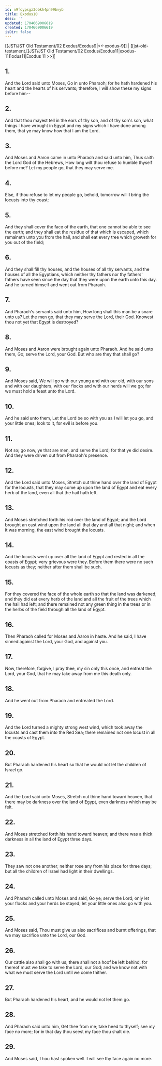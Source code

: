 ```yaml
---
id: n9foypsgz3obkh4pn99bvyb
title: Exodus10
desc: ''
updated: 1704669006619
created: 1704669006619
isDir: false
---
```

[[JST/JST Old Testament/02 Exodus/Exodus9|<<-exodus-9]] | [[jst-old-testament.[[JST/JST Old Testament/02 Exodus/Exodus11|exodus-11]]odus11|Exodus 11 >>]]
## 1.
And the Lord said unto Moses, Go in unto Pharaoh; for he hath hardened his heart and the hearts of his servants; therefore, I will show these my signs before him\--
## 2.
And that thou mayest tell in the ears of thy son, and of thy son\'s son, what things I have wrought in Egypt and my signs which I have done among them, that ye may know how that I am the Lord.
## 3.
And Moses and Aaron came in unto Pharaoh and said unto him, Thus saith the Lord God of the Hebrews, How long wilt thou refuse to humble thyself before me? Let my people go, that they may serve me.
## 4.
Else, if thou refuse to let my people go, behold, tomorrow will I bring the locusts into thy coast;
## 5.
And they shall cover the face of the earth, that one cannot be able to see the earth; and they shall eat the residue of that which is escaped, which remaineth unto you from the hail, and shall eat every tree which groweth for you out of the field;
## 6.
And they shall fill thy houses, and the houses of all thy servants, and the houses of all the Egyptians, which neither thy fathers nor thy fathers\' fathers have seen since the day that they were upon the earth unto this day. And he turned himself and went out from Pharaoh.
## 7.
And Pharaoh\'s servants said unto him, How long shall this man be a snare unto us? Let the men go, that they may serve the Lord, their God. Knowest thou not yet that Egypt is destroyed?
## 8.
And Moses and Aaron were brought again unto Pharaoh. And he said unto them, Go; serve the Lord, your God. But who are they that shall go?
## 9.
And Moses said, We will go with our young and with our old, with our sons and with our daughters, with our flocks and with our herds will we go; for we must hold a feast unto the Lord.
## 10.
And he said unto them, Let the Lord be so with you as I will let you go, and your little ones; look to it, for evil is before you.
## 11.
Not so; go now, ye that are men, and serve the Lord; for that ye did desire. And they were driven out from Pharaoh\'s presence.
## 12.
And the Lord said unto Moses, Stretch out thine hand over the land of Egypt for the locusts, that they may come up upon the land of Egypt and eat every herb of the land, even all that the hail hath left.
## 13.
And Moses stretched forth his rod over the land of Egypt; and the Lord brought an east wind upon the land all that day and all that night; and when it was morning, the east wind brought the locusts.
## 14.
And the locusts went up over all the land of Egypt and rested in all the coasts of Egypt; very grievous were they. Before them there were no such locusts as they; neither after them shall be such.
## 15.
For they covered the face of the whole earth so that the land was darkened; and they did eat every herb of the land and all the fruit of the trees which the hail had left; and there remained not any green thing in the trees or in the herbs of the field through all the land of Egypt.
## 16.
Then Pharaoh called for Moses and Aaron in haste. And he said, I have sinned against the Lord, your God, and against you.
## 17.
Now, therefore, forgive, I pray thee, my sin only this once, and entreat the Lord, your God, that he may take away from me this death only.
## 18.
And he went out from Pharaoh and entreated the Lord.
## 19.
And the Lord turned a mighty strong west wind, which took away the locusts and cast them into the Red Sea; there remained not one locust in all the coasts of Egypt.
## 20.
But Pharaoh hardened his heart so that he would not let the children of Israel go.
## 21.
And the Lord said unto Moses, Stretch out thine hand toward heaven, that there may be darkness over the land of Egypt, even darkness which may be felt.
## 22.
And Moses stretched forth his hand toward heaven; and there was a thick darkness in all the land of Egypt three days.
## 23.
They saw not one another; neither rose any from his place for three days; but all the children of Israel had light in their dwellings.
## 24.
And Pharaoh called unto Moses and said, Go ye; serve the Lord; only let your flocks and your herds be stayed; let your little ones also go with you.
## 25.
And Moses said, Thou must give us also sacrifices and burnt offerings, that we may sacrifice unto the Lord, our God.
## 26.
Our cattle also shall go with us; there shall not a hoof be left behind, for thereof must we take to serve the Lord, our God; and we know not with what we must serve the Lord until we come thither.
## 27.
But Pharaoh hardened his heart, and he would not let them go.
## 28.
And Pharaoh said unto him, Get thee from me; take heed to thyself; see my face no more; for in that day thou seest my face thou shalt die.
## 29.
And Moses said, Thou hast spoken well. I will see thy face again no more.


